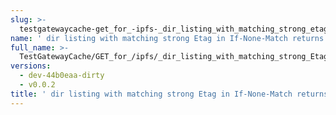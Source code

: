 ```yaml
---
slug: >-
  testgatewaycache-get_for_-ipfs-_dir_listing_with_matching_strong_etag_in_if-none-match_returns_304_not_modified
name: ' dir listing with matching strong Etag in If-None-Match returns 304 Not Modified'
full_name: >-
  TestGatewayCache/GET_for_/ipfs/_dir_listing_with_matching_strong_Etag_in_If-None-Match_returns_304_Not_Modified
versions:
  - dev-44b0eaa-dirty
  - v0.0.2
title: ' dir listing with matching strong Etag in If-None-Match returns 304 Not Modified'
---
```


